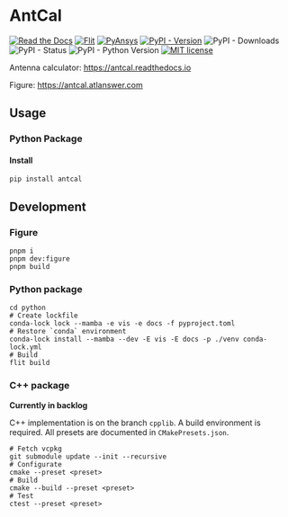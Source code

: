 # AntCal

[![Read the Docs](https://readthedocs.org/projects/antcal/badge/?version=latest)](https://antcal.readthedocs.io)
[![Flit](https://img.shields.io/badge/build-flit-cyan?logo=python)](https://github.com/pypa/flit)
[![PyAnsys](https://img.shields.io/badge/Py-Ansys-ffc107.svg?logo=data:image/png;base64,iVBORw0KGgoAAAANSUhEUgAAABAAAAAQCAIAAACQkWg2AAABDklEQVQ4jWNgoDfg5mD8vE7q/3bpVyskbW0sMRUwofHD7Dh5OBkZGBgW7/3W2tZpa2tLQEOyOzeEsfumlK2tbVpaGj4N6jIs1lpsDAwMJ278sveMY2BgCA0NFRISwqkhyQ1q/Nyd3zg4OBgYGNjZ2ePi4rB5loGBhZnhxTLJ/9ulv26Q4uVk1NXV/f///////69du4Zdg78lx//t0v+3S88rFISInD59GqIH2esIJ8G9O2/XVwhjzpw5EAam1xkkBJn/bJX+v1365hxxuCAfH9+3b9/+////48cPuNehNsS7cDEzMTAwMMzb+Q2u4dOnT2vWrMHu9ZtzxP9vl/69RVpCkBlZ3N7enoDXBwEAAA+YYitOilMVAAAAAElFTkSuQmCC)](https://aedt.docs.pyansys.com)
[![PyPI - Version](https://img.shields.io/pypi/v/antcal?logo=pypi)](https://pypi.org/project/antcal)
![PyPI - Downloads](https://img.shields.io/pypi/dm/antcal?logo=pypi) ![PyPI - Status](https://img.shields.io/pypi/status/antcal?logo=pypi)
![PyPI - Python Version](https://img.shields.io/pypi/pyversions/antcal?logo=pypi)
[![MIT license](https://img.shields.io/pypi/l/antcal?logo=pypi)](https://opensource.org/licenses/MIT)

Antenna calculator: https://antcal.readthedocs.io

Figure: https://antcal.atlanswer.com

## Usage

### Python Package

#### Install

```shell
pip install antcal
```

## Development

### Figure

```shell
pnpm i
pnpm dev:figure
pnpm build
```

### Python package

```shell
cd python
# Create lockfile
conda-lock lock --mamba -e vis -e docs -f pyproject.toml
# Restore `conda` environment
conda-lock install --mamba --dev -E vis -E docs -p ./venv conda-lock.yml
# Build
flit build
```

### C++ package

**Currently in backlog**

C++ implementation is on the branch `cpplib`. A build environment is required. All presets are documented in `CMakePresets.json`.

```shell
# Fetch vcpkg
git submodule update --init --recursive
# Configurate
cmake --preset <preset>
# Build
cmake --build --preset <preset>
# Test
ctest --preset <preset>
```
